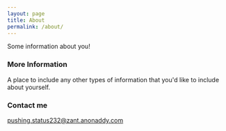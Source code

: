 ```yaml
---
layout: page
title: About
permalink: /about/
---
```


Some information about you!

### More Information

A place to include any other types of information that you'd like to include about yourself.

### Contact me

[pushing.status232@zant.anonaddy.com](mailto:pushing.status232@zant.anonaddy.com)
